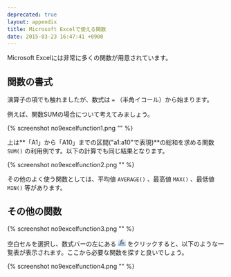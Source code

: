 ```yaml
---
deprecated: true
layout: appendix
title: Microsoft Excelで使える関数
date: 2015-03-23 16:47:41 +0900
---
```



Microsoft Excelには非常に多くの関数が用意されています。


関数の書式
----------

演算子の項でも触れましたが、数式は `=` （半角イコール）から始まります。

例えば、関数SUMの場合について考えてみましょう。

{% screenshot no9excelfunction1.png "" %}

上は**「A1」から「A10」までの区間("a1:a10"で表現)**の総和を求める関数 `SUM()` の利用例です。以下の計算でも同じ結果となります。

{% screenshot no9excelfunction2.png "" %}

その他のよく使う関数としては、平均値 `AVERAGE()` 、最高値 `MAX()` 、最低値 `MIN()` 等があります。


その他の関数
------------

{% screenshot no9excelfunction3.png "" %}

空白セルを選択し、数式バーの左にある ![](pic/fx.png) をクリックすると、以下のような一覧表が表示されます。ここから必要な関数を探すと良いでしょう。

{% screenshot no9excelfunction4.png "" %}

